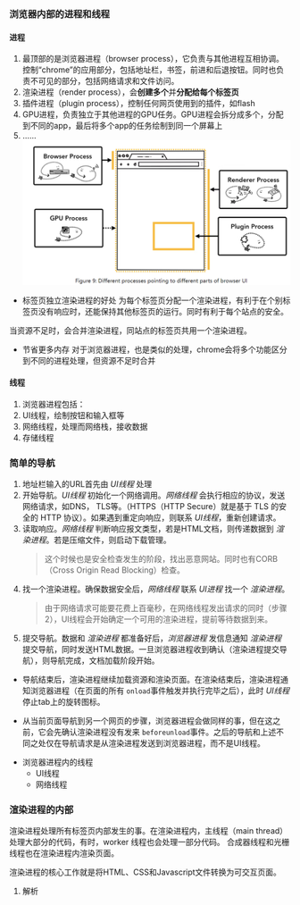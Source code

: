 ### 浏览器内部的进程和线程
#### 进程
1. 最顶部的是浏览器进程（browser process），它负责与其他进程互相协调。控制“chrome”的应用部分，包括地址栏，书签，前进和后退按钮。同时也负责不可见的部分，包括网络请求和文件访问。
2. 渲染进程（render process），会**创建多个**并**分配给每个标签页**
3. 插件进程（plugin process），控制任何网页使用到的插件，如flash
4. GPU进程，负责独立于其他进程的GPU任务。GPU进程会拆分成多个，分配到不同的app，最后将多个app的任务绘制到同一个屏幕上
5. ……
![浏览器进程](../Pictures/不同进程负责不同部分.png "浏览器中的部分进程")

* 标签页独立渲染进程的好处
为每个标签页分配一个渲染进程，有利于在个别标签页没有响应时，还能保持其他标签页的运行。同时有利于每个站点的安全。  

当资源不足时，会合并渲染进程，同站点的标签页共用一个渲染进程。

* 节省更多内存
对于浏览器进程，也是类似的处理，chrome会将多个功能区分到不同的进程处理，但资源不足时合并

#### 线程
1. 浏览器进程包括：
 1. UI线程，绘制按钮和输入框等
 2. 网络线程，处理而网络栈，接收数据
 3. 存储线程


### 简单的导航
1. 地址栏输入的URL首先由 *UI线程* 处理
2. 开始导航。*UI线程* 初始化一个网络调用。*网络线程* 会执行相应的协议，发送网络请求，如DNS， TLS等。（HTTPS（HTTP Secure）就是基于 TLS 的安全的 HTTP 协议）。如果遇到重定向响应，则联系 *UI线程*，重新创建请求。
3. 读取响应。*网络线程* 判断响应报文类型，若是HTML文档，则传递数据到 *渲染进程*。若是压缩文件，则启动下载管理。
   > 这个时候也是安全检查发生的阶段，找出恶意网站。同时也有CORB（Cross Origin Read Blocking）检查。
4. 找一个渲染进程。确保数据安全后，*网络线程* 联系 *UI进程* 找一个 *渲染进程*。
   > 由于网络请求可能要花费上百毫秒，在网络线程发出请求的同时（步骤2），UI线程会开始确定一个可用的渲染进程，提前等待数据到来。
5. 提交导航。数据和 *渲染进程* 都准备好后，*浏览器进程* 发信息通知 *渲染进程* 提交导航，同时发送HTML数据。一旦浏览器进程收到确认（渲染进程提交导航），则导航完成，文档加载阶段开始。

* 导航结束后，渲染进程继续加载资源和渲染页面。在渲染结束后，渲染进程通知浏览器进程（在页面的所有 `onload`事件触发并执行完毕之后），此时 *UI线程* 停止tab上的旋转图标。

* 从当前页面导航到另一个网页的步骤，浏览器进程会做同样的事，但在这之前，它会先确认渲染进程没有发来 `beforeunload`事件。之后的导航和上述不同之处仅在导航请求是从渲染进程发送到浏览器进程，而不是UI线程。

- 浏览器进程内的线程
  - UI线程
  - 网络线程

### 渲染进程的内部
渲染进程处理所有标签页内部发生的事。在渲染进程内，主线程（main thread）处理大部分的代码，有时，worker 线程也会处理一部分代码。
合成器线程和光栅线程也在渲染进程内渲染页面。

渲染进程的核心工作就是将HTML、CSS和Javascript文件转换为可交互页面。

1. 解析